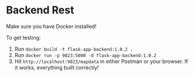 # Backend Rest

Make sure you have Docker installed!

To get testing:
1. Run `docker build -t flask-app-backend:1.0.2 . `
2. Run `docker run -p 9823:5000 -d flask-app-backend:1.0.2`
3. Hit `http://localhost:9823/mapdata` in either Postman or your
browser.  If it works, everything built correctly!